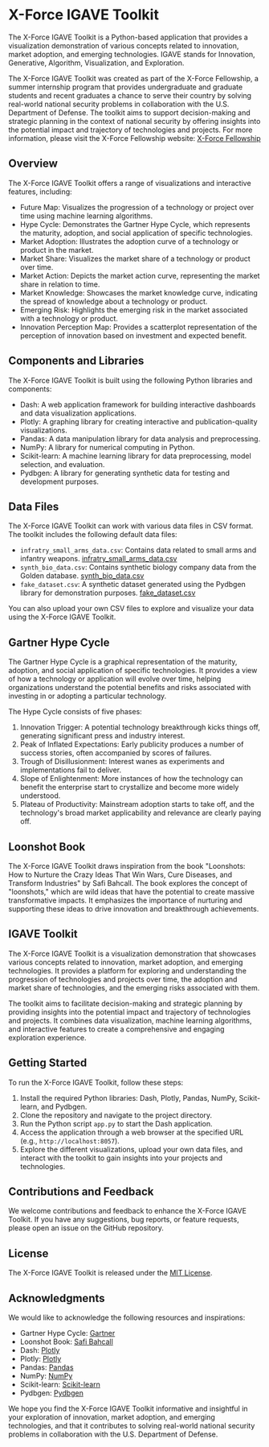 # X-Force IGAVE Toolkit

The X-Force IGAVE Toolkit is a Python-based application that provides a visualization demonstration of various concepts related to innovation, market adoption, and emerging technologies. IGAVE stands for Innovation, Generative, Algorithm, Visualization, and Exploration.

The X-Force IGAVE Toolkit was created as part of the X-Force Fellowship, a summer internship program that provides undergraduate and graduate students and recent graduates a chance to serve their country by solving real-world national security problems in collaboration with the U.S. Department of Defense. The toolkit aims to support decision-making and strategic planning in the context of national security by offering insights into the potential impact and trajectory of technologies and projects. For more information, please visit the X-Force Fellowship website: [X-Force Fellowship](https://nsin.mil/x-force/)

## Overview

The X-Force IGAVE Toolkit offers a range of visualizations and interactive features, including:

- Future Map: Visualizes the progression of a technology or project over time using machine learning algorithms.
- Hype Cycle: Demonstrates the Gartner Hype Cycle, which represents the maturity, adoption, and social application of specific technologies.
- Market Adoption: Illustrates the adoption curve of a technology or product in the market.
- Market Share: Visualizes the market share of a technology or product over time.
- Market Action: Depicts the market action curve, representing the market share in relation to time.
- Market Knowledge: Showcases the market knowledge curve, indicating the spread of knowledge about a technology or product.
- Emerging Risk: Highlights the emerging risk in the market associated with a technology or product.
- Innovation Perception Map: Provides a scatterplot representation of the perception of innovation based on investment and expected benefit.

## Components and Libraries

The X-Force IGAVE Toolkit is built using the following Python libraries and components:

- Dash: A web application framework for building interactive dashboards and data visualization applications.
- Plotly: A graphing library for creating interactive and publication-quality visualizations.
- Pandas: A data manipulation library for data analysis and preprocessing.
- NumPy: A library for numerical computing in Python.
- Scikit-learn: A machine learning library for data preprocessing, model selection, and evaluation.
- Pydbgen: A library for generating synthetic data for testing and development purposes.

## Data Files

The X-Force IGAVE Toolkit can work with various data files in CSV format. The toolkit includes the following default data files:

- `infratry_small_arms_data.csv`: Contains data related to small arms and infantry weapons. [infratry_small_arms_data.csv](https://github.com/ericyoc/igave_toolkit_demo/blob/main/infratry_small_arms_data)
- `synth_bio_data.csv`: Contains synthetic biology company data from the Golden database. [synth_bio_data.csv](https://github.com/ericyoc/igave_toolkit_demo/blob/main/synth_bio_data.csv)
- `fake_dataset.csv`: A synthetic dataset generated using the Pydbgen library for demonstration purposes. [fake_dataset.csv](https://github.com/ericyoc/igave_toolkit_demo/blob/main/fake_dataset.csv)

You can also upload your own CSV files to explore and visualize your data using the X-Force IGAVE Toolkit.

## Gartner Hype Cycle

The Gartner Hype Cycle is a graphical representation of the maturity, adoption, and social application of specific technologies. It provides a view of how a technology or application will evolve over time, helping organizations understand the potential benefits and risks associated with investing in or adopting a particular technology.

The Hype Cycle consists of five phases:

1. Innovation Trigger: A potential technology breakthrough kicks things off, generating significant press and industry interest.
2. Peak of Inflated Expectations: Early publicity produces a number of success stories, often accompanied by scores of failures.
3. Trough of Disillusionment: Interest wanes as experiments and implementations fail to deliver.
4. Slope of Enlightenment: More instances of how the technology can benefit the enterprise start to crystallize and become more widely understood.
5. Plateau of Productivity: Mainstream adoption starts to take off, and the technology's broad market applicability and relevance are clearly paying off.

## Loonshot Book

The X-Force IGAVE Toolkit draws inspiration from the book "Loonshots: How to Nurture the Crazy Ideas That Win Wars, Cure Diseases, and Transform Industries" by Safi Bahcall. The book explores the concept of "loonshots," which are wild ideas that have the potential to create massive transformative impacts. It emphasizes the importance of nurturing and supporting these ideas to drive innovation and breakthrough achievements.

## IGAVE Toolkit

The X-Force IGAVE Toolkit is a visualization demonstration that showcases various concepts related to innovation, market adoption, and emerging technologies. It provides a platform for exploring and understanding the progression of technologies and projects over time, the adoption and market share of technologies, and the emerging risks associated with them.

The toolkit aims to facilitate decision-making and strategic planning by providing insights into the potential impact and trajectory of technologies and projects. It combines data visualization, machine learning algorithms, and interactive features to create a comprehensive and engaging exploration experience.

## Getting Started

To run the X-Force IGAVE Toolkit, follow these steps:

1. Install the required Python libraries: Dash, Plotly, Pandas, NumPy, Scikit-learn, and Pydbgen.
2. Clone the repository and navigate to the project directory.
3. Run the Python script `app.py` to start the Dash application.
4. Access the application through a web browser at the specified URL (e.g., `http://localhost:8057`).
5. Explore the different visualizations, upload your own data files, and interact with the toolkit to gain insights into your projects and technologies.

## Contributions and Feedback

We welcome contributions and feedback to enhance the X-Force IGAVE Toolkit. If you have any suggestions, bug reports, or feature requests, please open an issue on the GitHub repository.

## License

The X-Force IGAVE Toolkit is released under the [MIT License](LICENSE).

## Acknowledgments

We would like to acknowledge the following resources and inspirations:

- Gartner Hype Cycle: [Gartner](https://www.gartner.com/en/research/methodologies/gartner-hype-cycle)
- Loonshot Book: [Safi Bahcall](https://www.bahcall.com/loonshots/)
- Dash: [Plotly](https://plotly.com/dash/)
- Plotly: [Plotly](https://plotly.com/)
- Pandas: [Pandas](https://pandas.pydata.org/)
- NumPy: [NumPy](https://numpy.org/)
- Scikit-learn: [Scikit-learn](https://scikit-learn.org/)
- Pydbgen: [Pydbgen](https://pypi.org/project/pydbgen/)

We hope you find the X-Force IGAVE Toolkit informative and insightful in your exploration of innovation, market adoption, and emerging technologies, and that it contributes to solving real-world national security problems in collaboration with the U.S. Department of Defense.
